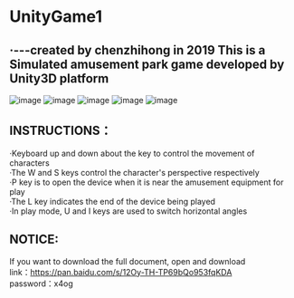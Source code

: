 # UnityGame1
·---created by chenzhihong in 2019
This is a Simulated amusement park game developed by Unity3D platform 
----------------------------------------------------------------------
![image](https://wx4.sinaimg.cn/mw690/007emmkUgy1ge2x9lu1oaj31hc0u0e82.jpg)
![image](https://wx2.sinaimg.cn/mw690/007emmkUgy1ge2xa40o7oj31hc0u0kjl.jpg)
![image](https://wx1.sinaimg.cn/mw690/007emmkUgy1ge2xayj6gyj31hc0u0kjm.jpg)
![image](https://wx2.sinaimg.cn/mw690/007emmkUgy1ge2x9x3u2xj31hc0u0u0y.jpg)
![image](https://wx2.sinaimg.cn/mw690/007emmkUgy1ge2xad0s2jj31hc0u04qq.jpg)

 INSTRUCTIONS：
 --------------------------------------------------------------
 ·Keyboard up and down about the key to control the movement of characters  
 ·The W and S keys control the character's perspective respectively  
 ·P key is to open the device when it is near the amusement equipment for play  
 ·The L key indicates the end of the device being played  
 ·In play mode, U and I keys are used to switch horizontal angles  

 NOTICE:
 -----------------------------------------------------------------
 If you want to download the full document, open and download  
 link：https://pan.baidu.com/s/12Oy-TH-TP69bQo953fqKDA   
 password：x4og  
